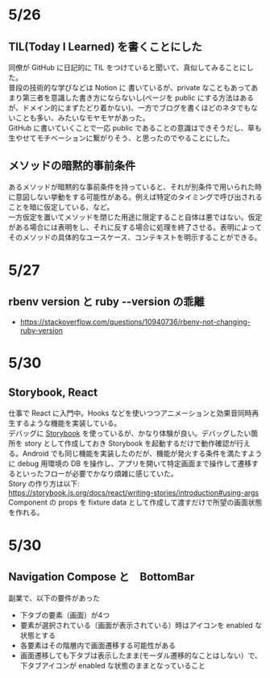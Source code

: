 # 5/26
## TIL(Today I Learned) を書くことにした
同僚が GitHub に日記的に TIL をつけていると聞いて、真似してみることにした。  
普段の技術的な学びなどは Notion に 書いているが、private なこともあってあまり第三者を意識した書き方にならないし(ページを public にする方法はあるが、ドメイン的にまずたどり着かない)、一方でブログを書くほどのネタでもないことも多い、みたいなモヤモヤがあった。  
GitHub に書いていくことで一応 public であることの意識はできそうだし、草も生やせてモチベーションに繋がりそう、と思ったのでやることにした。

## メソッドの暗黙的事前条件
あるメソッドが暗黙的な事前条件を持っていると、それが別条件で用いられた時に意図しない挙動をする可能性がある。例えば特定のタイミングで呼び出されることを暗に仮定している、など。  
一方仮定を置いてメソッドを閉じた用途に限定すること自体は悪ではない。仮定がある場合には表明をし、それに反する場合に処理を終了させる。表明によってそのメソッドの具体的なユースケース、コンテキストを明示することができる。  

# 5/27
## rbenv version と ruby --version の乖離
- https://stackoverflow.com/questions/10940736/rbenv-not-changing-ruby-version  

# 5/30
## Storybook, React
仕事で React に入門中。Hooks などを使いつつアニメーションと効果音同時再生するような機能を実装している。  
デバッグに [Storybook](https://storybook.js.org/) を使っているが、かなり体験が良い。デバッグしたい箇所を story として作成しておき Storybook を起動するだけで動作確認が行える。Android でも同じ機能を実装したのだが、機能が発火する条件を満たすように debug 用環境の DB を操作し、アプリを開いて特定画面まで操作して遷移するといったフローが必要でかなり煩雑に感じていた。  
Story の作り方は以下:  
https://storybook.js.org/docs/react/writing-stories/introduction#using-args  
Component の props を fixture data として作成して渡すだけで所望の画面状態を作れる。

# 5/30
## Navigation Compose と　BottomBar
副業で、以下の要件があった
- 下タブの要素（画面）が4つ
- 要素が選択されている（画面が表示されている）時はアイコンを enabled な状態とする
- 各要素はその階層内で画面遷移する可能性がある
- 画面遷移しても下タブは表示したまま(モーダル遷移的なことはしない）で、下タブアイコンが enabled な状態のままとなっていること